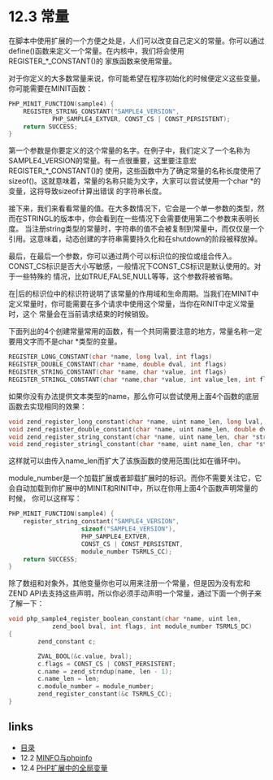 # 12.3 常量

在脚本中使用扩展的一个方便之处是，人们可以改变自己定义的常量。你可以通过define()函数来定义一个常量。在内核中，我们将会使用REGISTER_*_CONSTANT()的
家族函数来使用常量。

对于你定义的大多数常量来说，你可能希望在程序初始化的时候便定义这些变量。你可能需要在MINIT函数：

````c
PHP_MINIT_FUNCTION(sample4) {
    REGISTER_STRING_CONSTANT("SAMPLE4_VERSION",
            PHP_SAMPLE4_EXTVER, CONST_CS | CONST_PERSISTENT);
    return SUCCESS;
}
````

第一个参数是你要定义的这个常量的名字。在例子中，我们定义了一个名称为SAMPLE4_VERSION的常量。有一点很重要，这里要注意宏REGISTER_*_CONSTANT()的
使用，这些函数中为了确定常量的名称长度使用了sizeof()。这就意味着，常量的名称只能为文字，大家可以尝试使用一个char *的变量，这将导致sizeof计算出错误
的字符串长度。

接下来，我们来看看常量的值。在大多数情况下，它会是一个单一参数的类型，然而在STRINGL的版本中，你会看到在一些情况下会需要使用第二个参数来表明长度。
当注册string类型的常量时，字符串的值不会被复制到常量中，而仅仅是一个引用。这意味着，动态创建的字符串需要持久化和在shutdown的阶段被释放掉。

最后，在最后一个参数，你可以通过两个可以标识位的按位或组合传入。CONST_CS标识是否大小写敏感，一般情况下CONST_CS标识是默认使用的。对于一些特殊的
情况，比如TRUE,FALSE,NULL等等，这个参数将被省略。

在|后的标识位中的标识符说明了该常量的作用域和生命周期。当我们在MINIT中定义常量时，你可能需要在多个请求中使用这个常量，当你在RINIT中定义常量时，这个
常量会在当前请求结束的时候销毁。

下面列出的4个创建常量常用的函数，有一个共同需要注意的地方，常量名称一定要用文字而不是char *类型的变量。

````c
REGISTER_LONG_CONSTANT(char *name, long lval, int flags)
REGISTER_DOUBLE_CONSTANT(char *name, double dval, int flags)
REGISTER_STRING_CONSTANT(char *name, char *value, int flags)
REGISTER_STRINGL_CONSTANT(char *name,char *value, int value_len, int flags)
````

如果你没有办法提供文本类型的name，那么你可以尝试使用上面4个函数的底层函数去实现相同的效果：

````c
void zend_register_long_constant(char *name, uint name_len, long lval, int flags, int module_number TSRMLS_DC)
void zend_register_double_constant(char *name, uint name_len, double dval, int flags, int module_number TSRMLS_DC)
void zend_register_string_constant(char *name, uint name_len, char *strval, int flags, int module_number TSRMLS_DC)
void zend_register_stringl_constant(char *name, uint name_len, char *strval, uint strlen, int flags,int module_number TSRMLS_DC)
````

这样就可以由传入name_len而扩大了该族函数的使用范围(比如在循环中)。

module_number是一个加载扩展或者卸载扩展时的标识。而你不需要关注它，它会自动加载到你扩展中的MINIT和RINIT中，所以在你用上面4个函数声明常量的时候，
你可以这样写：

````c
PHP_MINIT_FUNCTION(sample4) {
    register_string_constant("SAMPLE4_VERSION",
                    sizeof("SAMPLE4_VERSION"),
                    PHP_SAMPLE4_EXTVER,
                    CONST_CS | CONST_PERSISTENT,
                    module_number TSRMLS_CC);
    return SUCCESS;
}
````

除了数组和对象外，其他变量你也可以用来注册一个常量，但是因为没有宏和ZEND API去支持这些声明，所以你必须手动声明一个常量，通过下面一个例子来了解一下：

````c
void php_sample4_register_boolean_constant(char *name, uint len,
            zend_bool bval, int flags, int module_number TSRMLS_DC)
{
        zend_constant c;

        ZVAL_BOOL(&c.value, bval);
        c.flags = CONST_CS | CONST_PERSISTENT;
        c.name = zend_strndup(name, len - 1);
        c.name_len = len;
        c.module_number = module_number;
        zend_register_constant(&c TSRMLS_CC);
}
````

## links
   * [目录](<preface.md>)
   * 12.2 [MINFO与phpinfo](<12.2.md>)
   * 12.4 [PHP扩展中的全局变量](<12.4.md>)

